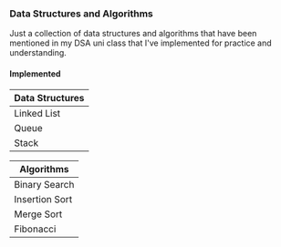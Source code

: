 ### Data Structures and Algorithms
Just a collection of data structures and algorithms that have been mentioned in my DSA uni class
that I've implemented for practice and understanding.

#### Implemented
| Data Structures |
| --------------- |
| Linked List     |
| Queue           |
| Stack           |

| Algorithms     |
| -------------- |
| Binary Search  |
| Insertion Sort |
| Merge Sort     |
| Fibonacci      |
